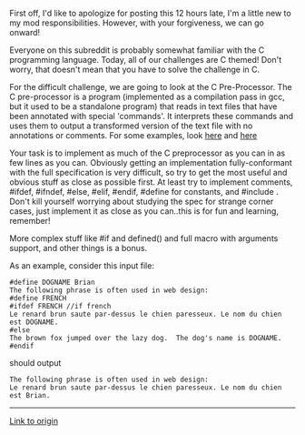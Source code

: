 First off, I'd like to apologize for posting this 12 hours late, I'm a little new to my mod responsibilities.  However, with your forgiveness, we can go onward!

Everyone on this subreddit is probably somewhat familiar with the C programming language.
Today, all of our challenges are C themed!  Don't worry, that doesn't mean that you have to solve the challenge in C.

For the difficult challenge, we are going to look at the C Pre-Processor.  The C pre-processor is a program (implemented as a compilation pass in gcc, but it used to be a standalone program) that reads in text files that have been annotated with special 'commands'.  It interprets these commands and uses them to output a transformed version of the text file with no annotations or comments.    For some examples, look [here](http://www.cs.utah.edu/dept/old/texinfo/cpp/cpp.html#SEC2) and [here](http://en.wikipedia.org/wiki/C_preprocessor)

Your task is to implement as much of the C preprocessor as you can in as few lines as you can.  Obviously getting an implementation fully-conformant with the full specification is very difficult, so try to get the most useful and obvious stuff as close as possible first.  At least try to implement comments, #ifdef, #ifndef, #else, #elif, #endif, #define for constants, and #include .  Don't kill yourself worrying about studying the spec for strange corner cases, just implement it as close as you can..this is for fun and learning, remember!

More complex stuff like #if and defined() and full macro with arguments support, and other things is a bonus.

As an example, consider this input file:

    #define DOGNAME Brian
    The following phrase is often used in web design:
    #define FRENCH
    #ifdef FRENCH //if french
    Le renard brun saute par-dessus le chien paresseux. Le nom du chien est DOGNAME.
    #else
    The brown fox jumped over the lazy dog.  The dog's name is DOGNAME.
    #endif

should output

    The following phrase is often used in web design:
    Le renard brun saute par-dessus le chien paresseux. Le nom du chien est Brian.

---

[Link to origin](https://www.reddit.com/r/dailyprogrammer/wfi53)